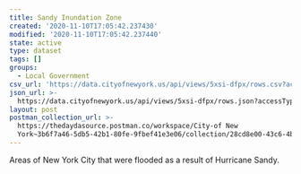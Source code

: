 ```yaml
---
title: Sandy Inundation Zone
created: '2020-11-10T17:05:42.237430'
modified: '2020-11-10T17:05:42.237440'
state: active
type: dataset
tags: []
groups:
  - Local Government
csv_url: 'https://data.cityofnewyork.us/api/views/5xsi-dfpx/rows.csv?accessType=DOWNLOAD'
json_url: >-
  https://data.cityofnewyork.us/api/views/5xsi-dfpx/rows.json?accessType=DOWNLOAD
layout: post
postman_collection_url: >-
  https://thedaydasource.postman.co/workspace/City-of New
  York~3b6f7a46-5db5-42b1-80fe-9fbef41e3e06/collection/28cd8e00-43c6-4b89-adb2-a1d0bfa10840
---
```

Areas of New York City that were flooded as a result of Hurricane Sandy.
